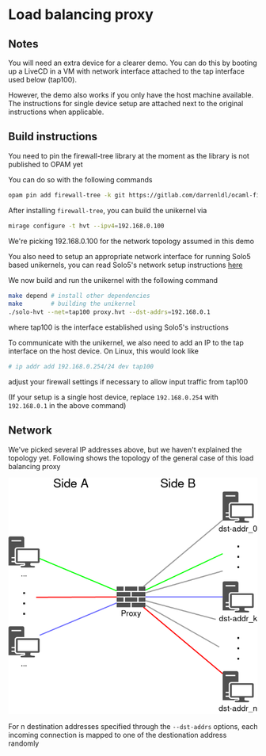 # Load balancing proxy

## Notes

You will need an extra device for a clearer demo. You can do this by booting up a LiveCD in a VM with network interface attached to the tap interface used below (tap100).

However, the demo also works if you only have the host machine available. The instructions for single device setup are attached next to the original instructions when applicable.

## Build instructions

You need to pin the firewall-tree library at the moment as the library is not published to OPAM yet

You can do so with the following commands

```bash
opam pin add firewall-tree -k git https://gitlab.com/darrenldl/ocaml-firewall-tree.git
```

After installing `firewall-tree`, you can build the unikernel via

```bash
mirage configure -t hvt --ipv4=192.168.0.100
```

We're picking 192.168.0.100 for the network topology assumed in this demo

You also need to setup an appropriate network interface for running Solo5 based unikernels, you can read Solo5's network setup instructions [here](https://github.com/Solo5/solo5/blob/master/docs/building.md#setting-up)

We now build and run the unikernel with the following command

```bash
make depend # install other dependencies
make        # building the unikernel
./solo-hvt --net=tap100 proxy.hvt --dst-addrs=192.168.0.1
```

where tap100 is the interface established using Solo5's instructions

To communicate with the unikernel, we also need to add an IP to the tap interface on the host device. On Linux, this would look like

```bash
# ip addr add 192.168.0.254/24 dev tap100
```

adjust your firewall settings if necessary to allow input traffic from tap100

(If your setup is a single host device, replace `192.168.0.254` with `192.168.0.1` in the above command)

## Network

We've picked several IP addresses above, but we haven't explained the topology yet. Following shows the topology of the general case of this load balancing proxy

![network-general-case](network-general-case.png)

For n destination addresses specified through the `--dst-addrs` options, each incoming connection is mapped to one of the destionation address randomly
